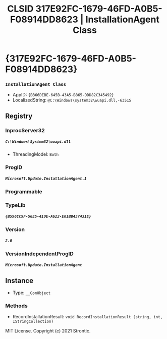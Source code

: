 ﻿---
title: "CLSID 317E92FC-1679-46FD-A0B5-F08914DD8623 | InstallationAgent Class"
excerpt: What is COM-Object CLSID 317E92FC-1679-46FD-A0B5-F08914DD8623?
---

# {317E92FC-1679-46FD-A0B5-F08914DD8623}

### `InstallationAgent Class`
* AppID: `{B366DEBE-645B-43A5-B865-DDD82C345492}`
* LocalizedString: `@C:\Windows\system32\wuapi.dll,-63515`

## Registry


### InprocServer32

##### `C:\Windows\System32\wuapi.dll`
* ThreadingModel: `Both`

### ProgID

##### `Microsoft.Update.InstallationAgent.1`

### Programmable


### TypeLib

##### `{B596CC9F-56E5-419E-A622-E01BB457431E}`

### Version

##### `2.0`

### VersionIndependentProgID

##### `Microsoft.Update.InstallationAgent`

## Instance

* Type: `__ComObject`

### Methods

* RecordInstallationResult: `void RecordInstallationResult (string, int, IStringCollection)`

MIT License. Copyright (c) 2021 Strontic.


